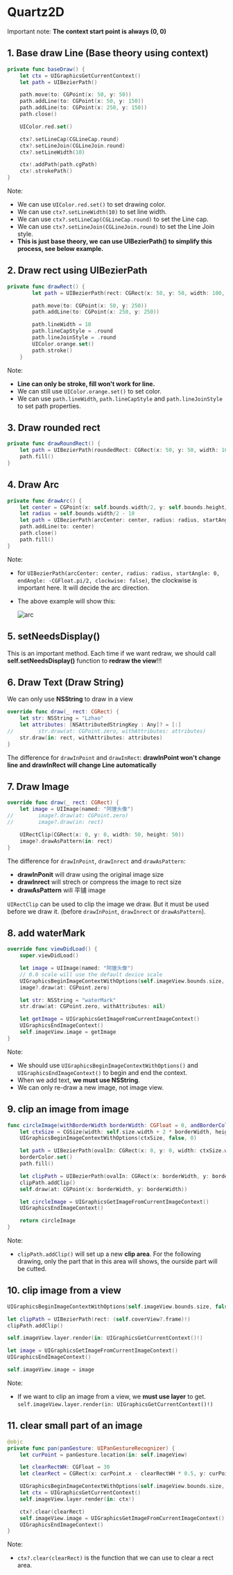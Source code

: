 # Quartz2D

Important note: **The context start point is always (0, 0)**

## 1. Base draw Line (Base theory using context)

```swift
private func baseDraw() {
    let ctx = UIGraphicsGetCurrentContext()
    let path = UIBezierPath()

    path.move(to: CGPoint(x: 50, y: 50))
    path.addLine(to: CGPoint(x: 50, y: 150))
    path.addLine(to: CGPoint(x: 250, y: 150))
    path.close()

    UIColor.red.set()

    ctx?.setLineCap(CGLineCap.round)
    ctx?.setLineJoin(CGLineJoin.round)
    ctx?.setLineWidth(10)

    ctx!.addPath(path.cgPath)
    ctx!.strokePath()
}
```

Note:

- We can use `UIColor.red.set()` to set drawing color.
- We can use `ctx?.setLineWidth(10)` to set line width.
- We can use `ctx?.setLineCap(CGLineCap.round)` to set the Line cap.
- We can use `ctx?.setLineJoin(CGLineJoin.round)` to set the Line Join style.
- **This is just base theory, we can use UIBezierPath() to simplify this process, see below example.**

## 2. Draw rect using UIBezierPath

```swift
private func drawRect() {
        let path = UIBezierPath(rect: CGRect(x: 50, y: 50, width: 100, height: 100))

        path.move(to: CGPoint(x: 50, y: 250))
        path.addLine(to: CGPoint(x: 250, y: 250))

        path.lineWidth = 10
        path.lineCapStyle = .round
        path.lineJoinStyle = .round
        UIColor.orange.set()
        path.stroke()
    }
```

Note:

- **Line can only be stroke, fill won't work for line.**
- We can still use `UIColor.orange.set()` to set color.
- We can use `path.lineWidth`, `path.lineCapStyle` and `path.lineJoinStyle` to set path properties.

## 3. Draw rounded rect

```swift
private func drawRoundRect() {
    let path = UIBezierPath(roundedRect: CGRect(x: 50, y: 50, width: 100, height: 100) , cornerRadius: 25)
    path.fill()
}
```

## 4. Draw Arc

```swift
private func drawArc() {
    let center = CGPoint(x: self.bounds.width/2, y: self.bounds.height/2)
    let radius = self.bounds.width/2 - 10
    let path = UIBezierPath(arcCenter: center, radius: radius, startAngle: 0, endAngle: -CGFloat.pi/2, clockwise: false)
    path.addLine(to: center)
    path.close()
    path.fill()
}
```

Note:

- for `UIBezierPath(arcCenter: center, radius: radius, startAngle: 0, endAngle: -CGFloat.pi/2, clockwise: false)`, the clockwise is important here. It will decide the arc direction.
- The above example will show this:

  ![arc](../images/quartz2D//arc.jpg)

## 5. setNeedsDisplay()

This is an important method. Each time if we want redraw, we should call **self.setNeedsDisplay()** function to **redraw the view**!!!

## 6. Draw Text (Draw String)

We can only use **NSString** to draw in a view

```swift
override func draw(_ rect: CGRect) {
    let str: NSString = "Lzhao"
    let attributes: [NSAttributedStringKey : Any]? = [:]
//        str.draw(at: CGPoint.zero, withAttributes: attributes)
    str.draw(in: rect, withAttributes: attributes)
}
```

The difference for `drawInPoint` and `drawInRect`: **drawInPoint won't change line and drawInRect will change Line automatically**

## 7. Draw Image

```swift
override func draw(_ rect: CGRect) {
    let image = UIImage(named: "阿狸头像")
//        image?.draw(at: CGPoint.zero)
//        image?.draw(in: rect)

    UIRectClip(CGRect(x: 0, y: 0, width: 50, height: 50))
    image?.drawAsPattern(in: rect)
}
```

The difference for `drawInPoint`, `drawInrect` and `drawAsPattern`:

- **drawInPonit** will draw using the original image size
- **drawInrect** will strech or compress the image to rect size
- **drawAsPattern** will 平铺 image

`UIRectClip` can be used to clip the image we draw. But it must be used before we draw it. (before `drawInPoint`, `drawInrect` or `drawAsPattern`).

## 8. add waterMark

```swift
override func viewDidLoad() {
    super.viewDidLoad()

    let image = UIImage(named: "阿狸头像")
    // 0.0 scale will use the default device scale
    UIGraphicsBeginImageContextWithOptions(self.imageView.bounds.size, false, 0.0)
    image?.draw(at: CGPoint.zero)

    let str: NSString = "waterMark"
    str.draw(at: CGPoint.zero, withAttributes: nil)

    let getImage = UIGraphicsGetImageFromCurrentImageContext()
    UIGraphicsEndImageContext()
    self.imageView.image = getImage
}
```

Note:

- We should use `UIGraphicsBeginImageContextWithOptions()` and `UIGraphicsEndImageContext()` to begin and end the context.
- When we add text, **we must use NSString**.
- We can only re-draw a new image, not image view.

## 9. clip an image from image

```swift
func circleImage(withBorderWidth borderWidth: CGFloat = 0, andBorderColor borderColor: UIColor = UIColor.clear) -> UIImage? {
    let ctxSize = CGSize(width: self.size.width + 2 * borderWidth, height: self.size.height + 2 * borderWidth)
    UIGraphicsBeginImageContextWithOptions(ctxSize, false, 0)

    let path = UIBezierPath(ovalIn: CGRect(x: 0, y: 0, width: ctxSize.width, height: ctxSize.height))
    borderColor.set()
    path.fill()

    let clipPath = UIBezierPath(ovalIn: CGRect(x: borderWidth, y: borderWidth, width: self.size.width, height: self.size.height))
    clipPath.addClip()
    self.draw(at: CGPoint(x: borderWidth, y: borderWidth))

    let circleImage = UIGraphicsGetImageFromCurrentImageContext()
    UIGraphicsEndImageContext()

    return circleImage
}
```

Note:

- `clipPath.addClip()` will set up a new **clip area**. For the following drawing, only the part that in this area will shows, the ourside part will be cutted.

## 10. clip image from a view

```swift
UIGraphicsBeginImageContextWithOptions(self.imageView.bounds.size, false, 0)

let clipPath = UIBezierPath(rect: (self.coverView?.frame)!)
clipPath.addClip()

self.imageView.layer.render(in: UIGraphicsGetCurrentContext()!)

let image = UIGraphicsGetImageFromCurrentImageContext()
UIGraphicsEndImageContext()

self.imageView.image = image
```

Note:

- If we want to clip an image from a view, we **must use layer** to get. `self.imageView.layer.render(in: UIGraphicsGetCurrentContext()!)`

## 11. clear small part of an image

```swift
@objc
private func pan(panGesture: UIPanGestureRecognizer) {
    let curPoint = panGesture.location(in: self.imageView)

    let clearRectWH: CGFloat = 30
    let clearRect = CGRect(x: curPoint.x - clearRectWH * 0.5, y: curPoint.y - clearRectWH * 0.5, width: clearRectWH, height: clearRectWH)

    UIGraphicsBeginImageContextWithOptions(self.imageView.bounds.size, false, 0)
    let ctx = UIGraphicsGetCurrentContext()
    self.imageView.layer.render(in: ctx!)

    ctx?.clear(clearRect)
    self.imageView.image = UIGraphicsGetImageFromCurrentImageContext()
    UIGraphicsEndImageContext()
}
```

Note:

- `ctx?.clear(clearRect)` is the function that we can use to clear a rect area.
